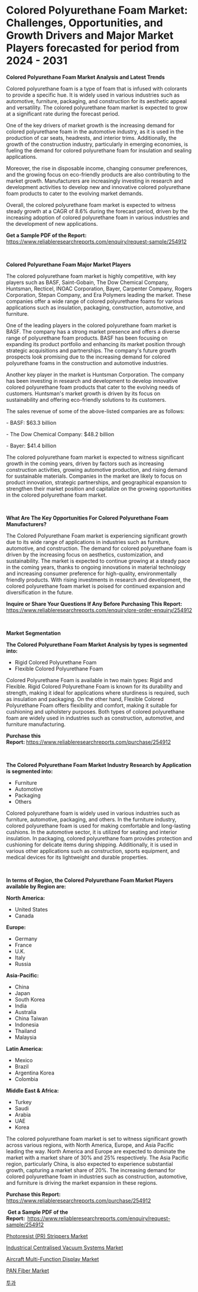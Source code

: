 <p><h1>Colored Polyurethane Foam Market: Challenges, Opportunities, and Growth Drivers and Major Market Players forecasted for period from 2024 - 2031</h1></p><p><strong>Colored Polyurethane Foam Market Analysis and Latest Trends</strong></p>
<p><p>Colored polyurethane foam is a type of foam that is infused with colorants to provide a specific hue. It is widely used in various industries such as automotive, furniture, packaging, and construction for its aesthetic appeal and versatility. The colored polyurethane foam market is expected to grow at a significant rate during the forecast period. </p><p>One of the key drivers of market growth is the increasing demand for colored polyurethane foam in the automotive industry, as it is used in the production of car seats, headrests, and interior trims. Additionally, the growth of the construction industry, particularly in emerging economies, is fueling the demand for colored polyurethane foam for insulation and sealing applications.</p><p>Moreover, the rise in disposable income, changing consumer preferences, and the growing focus on eco-friendly products are also contributing to the market growth. Manufacturers are increasingly investing in research and development activities to develop new and innovative colored polyurethane foam products to cater to the evolving market demands.</p><p>Overall, the colored polyurethane foam market is expected to witness steady growth at a CAGR of 8.6% during the forecast period, driven by the increasing adoption of colored polyurethane foam in various industries and the development of new applications.</p></p>
<p><strong>Get a Sample PDF of the Report:&nbsp;</strong> <a href="https://www.reliableresearchreports.com/enquiry/request-sample/254912">https://www.reliableresearchreports.com/enquiry/request-sample/254912</a></p>
<p>&nbsp;</p>
<p><strong>Colored Polyurethane Foam Major Market Players</strong></p>
<p><p>The colored polyurethane foam market is highly competitive, with key players such as BASF, Saint-Gobain, The Dow Chemical Company, Huntsman, Recticel, INOAC Corporation, Bayer, Carpenter Company, Rogers Corporation, Stepan Company, and Era Polymers leading the market. These companies offer a wide range of colored polyurethane foams for various applications such as insulation, packaging, construction, automotive, and furniture.</p><p>One of the leading players in the colored polyurethane foam market is BASF. The company has a strong market presence and offers a diverse range of polyurethane foam products. BASF has been focusing on expanding its product portfolio and enhancing its market position through strategic acquisitions and partnerships. The company's future growth prospects look promising due to the increasing demand for colored polyurethane foams in the construction and automotive industries.</p><p>Another key player in the market is Huntsman Corporation. The company has been investing in research and development to develop innovative colored polyurethane foam products that cater to the evolving needs of customers. Huntsman's market growth is driven by its focus on sustainability and offering eco-friendly solutions to its customers.</p><p>The sales revenue of some of the above-listed companies are as follows:</p><p>- BASF: $63.3 billion</p><p>- The Dow Chemical Company: $48.2 billion</p><p>- Bayer: $41.4 billion</p><p>The colored polyurethane foam market is expected to witness significant growth in the coming years, driven by factors such as increasing construction activities, growing automotive production, and rising demand for sustainable materials. Companies in the market are likely to focus on product innovation, strategic partnerships, and geographical expansion to strengthen their market position and capitalize on the growing opportunities in the colored polyurethane foam market.</p></p>
<p>&nbsp;</p>
<p><strong>What Are The Key Opportunities For Colored Polyurethane Foam Manufacturers?</strong></p>
<p><p>The Colored Polyurethane Foam market is experiencing significant growth due to its wide range of applications in industries such as furniture, automotive, and construction. The demand for colored polyurethane foam is driven by the increasing focus on aesthetics, customization, and sustainability. The market is expected to continue growing at a steady pace in the coming years, thanks to ongoing innovations in material technology and increasing consumer preference for high-quality, environmentally friendly products. With rising investments in research and development, the colored polyurethane foam market is poised for continued expansion and diversification in the future.</p></p>
<p><strong>Inquire or Share Your Questions If Any Before Purchasing This Report:</strong> <a href="https://www.reliableresearchreports.com/enquiry/pre-order-enquiry/254912">https://www.reliableresearchreports.com/enquiry/pre-order-enquiry/254912</a></p>
<p>&nbsp;</p>
<p><strong>Market Segmentation</strong></p>
<p><strong>The Colored Polyurethane Foam Market Analysis by types is segmented into:</strong></p>
<p><ul><li>Rigid Colored Polyurethane Foam</li><li>Flexible Colored Polyurethane Foam</li></ul></p>
<p><p>Colored Polyurethane Foam is available in two main types: Rigid and Flexible. Rigid Colored Polyurethane Foam is known for its durability and strength, making it ideal for applications where sturdiness is required, such as insulation and packaging. On the other hand, Flexible Colored Polyurethane Foam offers flexibility and comfort, making it suitable for cushioning and upholstery purposes. Both types of colored polyurethane foam are widely used in industries such as construction, automotive, and furniture manufacturing.</p></p>
<p><strong>Purchase this Report:&nbsp;</strong><a href="https://www.reliableresearchreports.com/purchase/254912">https://www.reliableresearchreports.com/purchase/254912</a></p>
<p>&nbsp;</p>
<p><strong>The Colored Polyurethane Foam Market Industry Research by Application is segmented into:</strong></p>
<p><ul><li>Furniture</li><li>Automotive</li><li>Packaging</li><li>Others</li></ul></p>
<p><p>Colored polyurethane foam is widely used in various industries such as furniture, automotive, packaging, and others. In the furniture industry, colored polyurethane foam is used for making comfortable and long-lasting cushions. In the automotive sector, it is utilized for seating and interior insulation. In packaging, colored polyurethane foam provides protection and cushioning for delicate items during shipping. Additionally, it is used in various other applications such as construction, sports equipment, and medical devices for its lightweight and durable properties.</p></p>
<p>&nbsp;</p>
<p><strong>In terms of Region, the Colored Polyurethane Foam Market Players available by Region are:</strong></p>
<p>
    <p> <strong> North America: </strong>
        <ul>
            <li>United States</li>
            <li>Canada</li>
        </ul>
        </p> 
    <p> <strong> Europe: </strong>
        <ul>
            <li>Germany</li>
            <li>France</li>
            <li>U.K.</li>
            <li>Italy</li>
            <li>Russia</li>
        </ul>
        </p> 
    <p> <strong> Asia-Pacific: </strong>
        <ul>
            <li>China</li>
            <li>Japan</li>
            <li>South Korea</li>
            <li>India</li>
            <li>Australia</li>
            <li>China Taiwan</li>
            <li>Indonesia</li>
            <li>Thailand</li>
            <li>Malaysia</li>
        </ul>
        </p> 
    <p> <strong> Latin America: </strong>
        <ul>
            <li>Mexico</li>
            <li>Brazil</li>
            <li>Argentina Korea</li>
            <li>Colombia</li>
        </ul>
        </p> 
    <p> <strong> Middle East & Africa: </strong>
        <ul>
            <li>Turkey</li>
            <li>Saudi</li>
            <li>Arabia</li>
            <li>UAE</li>
            <li>Korea</li>
        </ul>
    </p>
    </p>
<p><p>The colored polyurethane foam market is set to witness significant growth across various regions, with North America, Europe, and Asia Pacific leading the way. North America and Europe are expected to dominate the market with a market share of 30% and 25% respectively. The Asia Pacific region, particularly China, is also expected to experience substantial growth, capturing a market share of 20%. The increasing demand for colored polyurethane foam in industries such as construction, automotive, and furniture is driving the market expansion in these regions.</p></p>
<p><strong>Purchase this Report: </strong><a href="https://www.reliableresearchreports.com/purchase/254912">https://www.reliableresearchreports.com/purchase/254912</a></p>
<p>&nbsp;<strong>Get a Sample PDF of the Report:&nbsp;&nbsp;</strong><a href="https://www.reliableresearchreports.com/enquiry/request-sample/254912">https://www.reliableresearchreports.com/enquiry/request-sample/254912</a></p>
<p><strong></strong></p>
<p><p><a href="https://view.publitas.com/reportprime-1/photoresist-pr-strippers-market-research-report-reveals-the-latest-trends-and-opportunities-of-this-market-for-period-from-2024-2031/">Photoresist (PR) Strippers Market</a></p><p><a href="https://spotless-saver-8fd.notion.site/Global-Industrical-Centralised-Vacuum-Systems-Market-by-Types-Applications-and-Major-Players-with-d6f0c558db18450db1dacf647deda9e9">Industrical Centralised Vacuum Systems Market</a></p><p><a href="https://view.publitas.com/reportprime-1/aircraft-multi-function-display-market-analysis-examines-its-scope-on-growth-opportunities-and-forecasted-trends-spanning-from-2024-to-2031/">Aircraft Multi-Function Display Market</a></p><p><a href="https://gentle-editor-9db.notion.site/PAN-Fiber-Market-Size-Growth-and-Forecast-from-2024-2031-f3d4fa0aeae44d089eb77d520f0229e5">PAN Fiber Market</a></p><p><a href="https://medium.com/@do_trejo/%EC%8B%9C%EC%9E%A5-%EA%B7%9C%EB%AA%A8-%EC%8B%9C%EC%9E%A5-%EC%A0%84%EB%A7%9D-%EB%B0%8F-%EC%8B%9C%EC%9E%A5-%EC%98%88%EC%B8%A1-2024%EB%85%84%EB%B6%80%ED%84%B0-2031%EB%85%84%EA%B9%8C%EC%A7%80-24730ddc8ca3">투과</a></p></p>